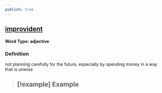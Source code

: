 ```yaml
---
publish: true
---
```

## [improvident](https://dictionary.cambridge.org/dictionary/english/improvident)

#### Word Type: adjective
### Definition
not planning carefully for the future, especially by spending money in a way that is unwise

>[!example] Example
> - 
